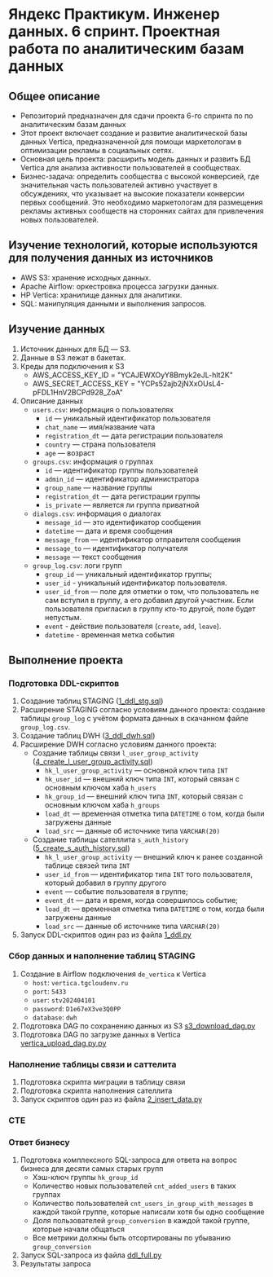 # Яндекс Практикум. Инженер данных. 6 спринт. Проектная работа по аналитическим базам данных

## Общее описание

- Репозиторий предназначен для сдачи проекта 6-го спринта по по аналитическим базам данных
- Этот проект включает создание и развитие аналитической базы данных Vertica, предназначенной для помощи маркетологам в оптимизации рекламы в социальных сетях.
- Основная цель проекта: расширить модель данных и развить БД Vertica для анализа активности пользователей в сообществах.
- Бизнес-задача: определить сообщества с высокой конверсией, где значительная часть пользователей активно участвует в обсуждениях, что указывает на высокие показатели конверсии первых сообщений. Это необходимо маркетологам для размещения рекламы активных сообществ на сторонних сайтах для привлечения новых пользователей.

## Изучение технологий, которые используются для получения данных из источников

- AWS S3: хранение исходных данных.
- Apache Airflow: оркестровка процесса загрузки данных.
- HP Vertica: хранилище данных для аналитики.
- SQL: манипуляция данными и выполнения запросов.
  
## Изучение данных

1. Источник данных для БД — S3.
2. Данные в S3 лежат в бакетах.
3. Креды для подключения к S3
   - AWS_ACCESS_KEY_ID = "YCAJEWXOyY8Bmyk2eJL-hlt2K"
   - AWS_SECRET_ACCESS_KEY = "YCPs52ajb2jNXxOUsL4-pFDL1HnV2BCPd928_ZoA"
4. Описание данных
   - `users.csv`: информация о пользователях
     - `id` — уникальный идентификатор пользователя
     - `сhat_name` — имя/название чата
     - `registration_dt` — дата регистрации пользователя
     - `country` — страна пользователя
     - `age` — возраст
   - `groups.csv`: информация о группах
     - `id` — идентификатор группы пользователей
     - `admin_id` — идентификатор администратора
     - `group_name` — название группы
     - `registration_dt` — дата регистрации группы
     - `is_private` — является ли группа приватной
   - `dialogs.csv`: информация о диалогах
     - `message_id` — это идентификатор сообщения
     - `datetime` — дата и время сообщения
     - `message_from` — идентификатор отправителя сообщения
     - `message_to` — идентификатор получателя
     - `message` — текст сообщения
   - `group_log.csv`: логи групп
     - `group_id` — уникальный идентификатор группы;
     - `user_id` - уникальный идентификатор пользователя.
     - `user_id_from` — поле для отметки о том, что пользователь не сам вступил в группу, а его добавил другой участник. Если пользователя пригласил в группу кто-то другой, поле будет непустым.
     - `event` - действие пользователя (`create`, `add`, `leave`).
     - `datetime` - временная метка события

## Выполнение проекта

### Подготовка DDL-скриптов

1. Создание таблиц STAGING ([1_ddl_stg.sql](src/sql/1_ddl_stg.sql))
2. Расширение STAGING согласно условиям данного проекта: создание таблицы `group_log` с учётом формата данных в скачанном файле `group_log.csv`.
3. Создание таблиц DWH ([3_ddl_dwh.sql](src/sql/3_ddl_dwh.sql))
4. Расширение DWH согласно условиям данного проекта:
   - Создание таблицы связи `l_user_group_activity` ([4_create_l_user_group_activity.sql](src/sql/4_create_l_user_group_activity.sql))
     - `hk_l_user_group_activity` — основной ключ типа `INT`
     - `hk_user_id` — внешний ключ типа `INT`, который связан с основным ключом хаба `h_users`
     - `hk_group_id` — внешний ключ типа `INT`, который связан с основным ключом хаба `h_groups`
     - `load_dt` — временная отметка типа `DATETIME` о том, когда были загружены данные
     - `load_src` — данные об источнике типа `VARCHAR(20)`
   - Создание таблицы сателлита `s_auth_history` ([5_create_s_auth_history.sql](src/sql/5_create_s_auth_history.sql))
     - `hk_l_user_group_activity` — внешний ключ к ранее созданной таблице связей типа `INT`
     - `user_id_from` — идентификатор типа `INT` того пользователя, который добавил в группу другого
     - `event` — событие пользователя в группе;
     - `event_dt` — дата и время, когда совершилось событие;
     - `load_dt` — временная отметка типа `DATETIME` о том, когда были загружены данные
     - `load_src` — данные об источнике типа `VARCHAR(20)`
5. Запуск DDL-скриптов один раз из файла [1_ddl.py](src/1_ddl.py)

### Сбор данных и наполнение таблиц STAGING

1. Создание в Airflow подключения `de_vertica` к Vertica
   - `host`: `vertica.tgcloudenv.ru`
   - `port`: `5433`
   - `user`: `stv202404101`
   - `password`: `D1e67eX3ve3Q0PP`
   - `database`: `dwh`
2. Подготовка DAG по сохранению данных из S3 [s3_download_dag.py](dags/s3_download_dag.py)
3. Подготовка DAG по загрузке данных в Vertica [vertica_upload_dag.py.py](dags/vertica_upload_dag.py)

### Наполнение таблицы связи и саттелита

1. Подготовка скрипта миграции в таблицу связи
2. Подготовка скрипта наполнения сателлита
3. Запуск скриптов один раз из файла [2_insert_data.py](src/2_insert_data.py)

### CTE

### Ответ бизнесу

1. Подготовка комплексного SQL-запроса для ответа на вопрос бизнеса для десяти самых старых групп
   - Хэш-ключ группы `hk_group_id`
   - Количество новых пользователей `cnt_added_users` в таких группах
   - Количество пользователей `cnt_users_in_group_with_messages` в каждой такой группе, которые написали хотя бы одно сообщение
   - Доля пользователей `group_conversion` в каждой такой группе, которые начали общаться
   - Все метрики должны быть отсортированы по убыванию `group_conversion`
2. Запуск SQL-запроса из файла [ddl_full.py](src/ddl_full.py)
3. Результаты запроса
